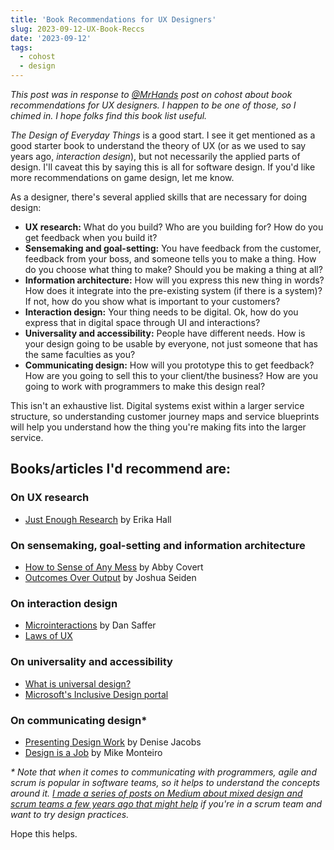 ```yaml
---
title: 'Book Recommendations for UX Designers'
slug: 2023-09-12-UX-Book-Reccs
date: '2023-09-12'
tags:
  - cohost
  - design
---
```


_This post was in response to [@MrHands](https://cohost.org/illuminesce/post/2814183-as-a-professional-ux) post on cohost about book recommendations for UX designers. I happen to be one of those, so I chimed in. I hope folks find this book list useful._

_The Design of Everyday Things_ is a good start. I see it get mentioned as a good starter book to understand the theory of UX (or as we used to say years ago, _interaction design_), but not necessarily the applied parts of design. I'll caveat this by saying this is all for software design. If you'd like more recommendations on game design, let me know.

As a designer, there's several applied skills that are necessary for doing design:

* **UX research:** What do you build? Who are you building for? How do you get feedback when you build it?
* **Sensemaking and goal-setting:** You have feedback from the customer, feedback from your boss, and someone tells you to make a thing. How do you choose what thing to make? Should you be making a thing at all?
* **Information architecture:** How will you express this new thing in words? How does it integrate into the pre-existing system (if there is a system)? If not, how do you show what is important to your customers?
* **Interaction design:** Your thing needs to be digital. Ok, how do you express that in digital space through UI and interactions?
* **Universality and accessibility:** People have different needs. How is your design going to be usable by everyone, not just someone that has the same faculties as you?
* **Communicating design:** How will you prototype this to get feedback? How are you going to sell this to your client/the business? How are you going to work with programmers to make this design real?

This isn't an exhaustive list. Digital systems exist within a larger service structure, so understanding customer journey maps and service blueprints will help you understand how the thing you're making fits into the larger service.

## Books/articles I'd recommend are:

### On UX research

* [Just Enough Research](https://abookapart.com/products/just-enough-research) by Erika Hall

### On sensemaking, goal-setting and information architecture

* [How to Sense of Any Mess](https://www.howtomakesenseofanymess.com/) by Abby Covert
* [Outcomes Over Output](https://outcomesoveroutput.com/) by Joshua Seiden

### On interaction design

* [Microinteractions](https://microinteractions.com/about-the-book/) by Dan Saffer
* [Laws of UX](https://lawsofux.com/)

### On universality and accessibility

* [What is universal design?](https://99designs.com/blog/tips/universal-design/)
* [Microsoft's Inclusive Design portal](https://inclusive.microsoft.design/)

### On communicating design*

* [Presenting Design Work](https://abookapart.com/products/presenting-design-work) by Denise Jacobs
* [Design is a Job](https://abookapart.com/products/design-is-a-job?_pos=1&_sid=f7ed7dd70&_ss=r) by Mike Monteiro

_* Note that when it comes to communicating with programmers, agile and scrum is popular in software teams, so it helps to understand the concepts around it. [I made a series of posts on Medium about mixed design and scrum teams a few years ago that might help](https://medium.com/yamaneco/hidden-challenges-of-design-and-agile-pt1-8639f913d516) if you're in a scrum team and want to try design practices._

Hope this helps.
